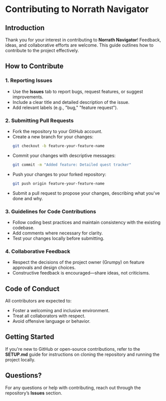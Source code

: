 # Contributing to Norrath Navigator

## Introduction
Thank you for your interest in contributing to **Norrath Navigator**! Feedback, ideas, and collaborative efforts are welcome. This guide outlines how to contribute to the project effectively.

## How to Contribute
### 1. Reporting Issues
- Use the **Issues** tab to report bugs, request features, or suggest improvements.
- Include a clear title and detailed description of the issue.
- Add relevant labels (e.g., "bug," "feature request").

### 2. Submitting Pull Requests
- Fork the repository to your GitHub account.
- Create a new branch for your changes:
  ```bash
  git checkout -b feature-your-feature-name
  ```
- Commit your changes with descriptive messages:
  ```bash
  git commit -m "Added feature: Detailed quest tracker"
  ```
- Push your changes to your forked repository:
  ```bash
  git push origin feature-your-feature-name
  ```
- Submit a pull request to propose your changes, describing what you've done and why.

### 3. Guidelines for Code Contributions
- Follow coding best practices and maintain consistency with the existing codebase.
- Add comments where necessary for clarity.
- Test your changes locally before submitting.

### 4. Collaborative Feedback
- Respect the decisions of the project owner (Grumpy) on feature approvals and design choices.
- Constructive feedback is encouraged—share ideas, not criticisms.

## Code of Conduct
All contributors are expected to:
- Foster a welcoming and inclusive environment.
- Treat all collaborators with respect.
- Avoid offensive language or behavior.

## Getting Started
If you're new to GitHub or open-source contributions, refer to the **SETUP.md** guide for instructions on cloning the repository and running the project locally.

## Questions?
For any questions or help with contributing, reach out through the repository’s **Issues** section.
